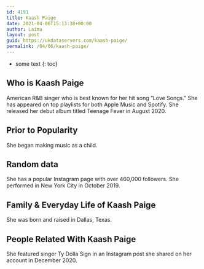 ```yaml
---
id: 4191
title: Kaash Paige
date: 2021-04-06T15:13:38+00:00
author: Laima
layout: post
guid: https://ukdataservers.com/kaash-paige/
permalink: /04/06/kaash-paige/
---
```


* some text
{: toc}


## Who is Kaash Paige
                  
                  
                  
American R&B singer who is best known for her hit song &#8220;Love Songs.&#8221; She has appeared on top playlists for both Apple Music and Spotify. She released her debut album titled Teenage Fever in August 2020.
                  
              
            
              
            
                
                
                
## Prior to Popularity
                  
                  
                  
She began making music as a child.
                  
              
            
              
            
                
                
                
## Random data
                  
                  
                  
She has a popular Instagram page with over 460,000 followers. She performed in New York City in October 2019.
                  
              
            
              
            
                
                
                
## Family & Everyday Life of Kaash Paige
                  
                  
                  
She was born and raised in Dallas, Texas.
                  
              
            
              
            
                
                
                
## People Related With Kaash Paige
                  
                  
                  
She featured singer Ty Dolla Sign in an Instagram post she shared on her account in December 2020.
                  
              
            
              
            
                
              
            
              
              
            
            
              
            
          
          
          